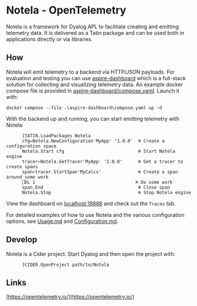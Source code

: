 # Notela - OpenTelemetry 

Notela is a framework for Dyalog APL to facilitate creating and emitting telemetry data. It is delivered as a Tatin package and can be used both in applications directly or via libraries.

## How

Notela will emit telemetry to a backend via HTTP/JSON payloads. For evaluation and testing you can use [aspire-dashboard](https://aspiredashboard.com/) which is a full-stack solution for collecting and visualizing telemetry data. An example docker compose file is provided in [aspire-dashboard/compose.yaml](aspire-dashboard/compose.yaml). Launch it with:

```
docker compose --file .\aspire-dashboard\compose.yaml up -d
```

With the backend up and running, you can start emitting telemetry with Notela:

```apl
      ]TATIN.LoadPackages Notela
      cfg←Notela.NewConfiguration'MyApp' '1.0.0'  ⍝ Create a configuration space 
      Notela.Start cfg                            ⍝ Start Notela engine
      tracer←Notela.GetTracer'MyApp' '1.0.0'      ⍝ Get a tracer to create spans
      span←tracer.StartSpan'MyCalcs'              ⍝ Create a span around some work
      ⎕DL 1                                      ⍝ Do some work
      span.End                                    ⍝ Close span
      Notela.Stop                                 ⍝ Stop Notela engine
```

View the dashboard on [localhost:18888](https://localhost:18888) and check out the `Traces` tab.

For detailed examples of how to use Notela and the various configuration options, see [Usage.md](docs/Usage.md) and [Configuration.md](docs/Configuration.md).

## Develop

Notela is a Cider project. Start Dyalog and then open the project with:

```
      ]CIDER.OpenProject path/to/Notela
```

## Links

[https://opentelemetry.io/](https://opentelemetry.io/)
